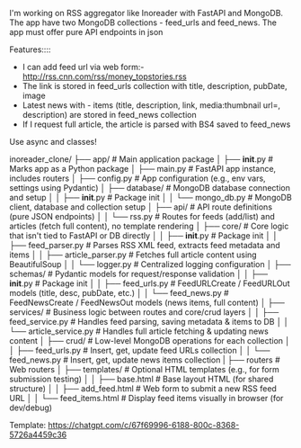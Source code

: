I'm working on RSS aggregator like Inoreader with FastAPI and MongoDB. The app have two MongoDB collections - feed_urls and feed_news. The app must offer pure API endpoints in json

Features::::

- I can add feed url via web form:- http://rss.cnn.com/rss/money_topstories.rss
- The link is stored in feed_urls collection with title, description, pubDate, image
- Latest news with - items (title, description, link, media:thumbnail url=, description) are stored in feed_news collection
- If I request full article, the article is parsed with BS4 saved to feed_news

Use async and classes!

inoreader_clone/
├── app/                             # Main application package
│   ├── __init__.py                  # Marks app as a Python package
│   ├── main.py                      # FastAPI app instance, includes routers
│   ├── config.py                    # App configuration (e.g., env vars, settings using Pydantic)
│   ├── database/                    # MongoDB database connection and setup
│   │   ├── __init__.py              # Package init
│   │   └── mongo_db.py              # MongoDB client, database and collection setup
│   ├── api/                         # API route definitions (pure JSON endpoints)
│   │   └── rss.py                   # Routes for feeds (add/list) and articles (fetch full content), no template rendering
│   ├── core/                        # Core logic that isn't tied to FastAPI or DB directly
│   │   ├── __init__.py              # Package init
│   │   ├── feed_parser.py           # Parses RSS XML feed, extracts feed metadata and items
│   │   ├── article_parser.py        # Fetches full article content using BeautifulSoup
│   │   └── logger.py                # Centralized logging configuration
│   ├── schemas/                     # Pydantic models for request/response validation
│   │   ├── __init__.py              # Package init
│   │   ├── feed_urls.py             # FeedURLCreate / FeedURLOut models (title, desc, pubDate, etc.)
│   │   └── feed_news.py             # FeedNewsCreate / FeedNewsOut models (news items, full content)
│   ├── services/                    # Business logic between routes and core/crud layers
│   │   ├── feed_service.py          # Handles feed parsing, saving metadata & items to DB
│   │   └── article_service.py       # Handles full article fetching & updating news content
│   ├── crud/                        # Low-level MongoDB operations for each collection
│   │   ├── feed_urls.py             # Insert, get, update feed URLs collection
│   │   └── feed_news.py             # Insert, get, update news items collection
|   ├── routers                      # Web routers
│   ├── templates/                   # Optional HTML templates (e.g., for form submission testing)
│   │   ├── base.html                # Base layout HTML (for shared structure)
│   │   ├── add_feed.html            # Web form to submit a new RSS feed URL
│   │   └── feed_items.html          # Display feed items visually in browser (for dev/debug)



Template: https://chatgpt.com/c/67f69996-6188-800c-8368-5726a4459c36